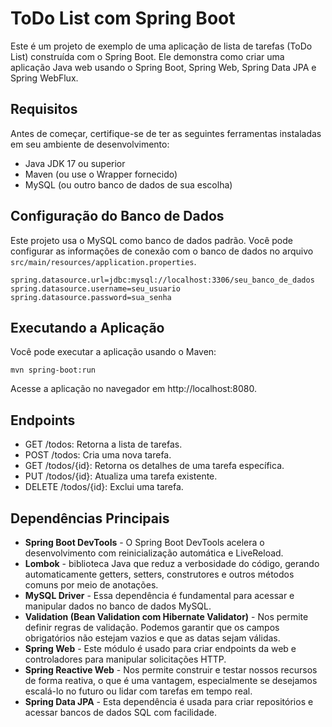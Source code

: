 # ToDo List com Spring Boot

Este é um projeto de exemplo de uma aplicação de lista de tarefas (ToDo List) construída com o Spring Boot. Ele demonstra como criar uma aplicação Java web usando o Spring Boot, Spring Web, Spring Data JPA e Spring WebFlux.

## Requisitos

Antes de começar, certifique-se de ter as seguintes ferramentas instaladas em seu ambiente de desenvolvimento:

- Java JDK 17 ou superior
- Maven (ou use o Wrapper fornecido)
- MySQL (ou outro banco de dados de sua escolha)

## Configuração do Banco de Dados

Este projeto usa o MySQL como banco de dados padrão. Você pode configurar as informações de conexão com o banco de dados no arquivo `src/main/resources/application.properties`.

```properties
spring.datasource.url=jdbc:mysql://localhost:3306/seu_banco_de_dados
spring.datasource.username=seu_usuario
spring.datasource.password=sua_senha
```

## Executando a Aplicação
Você pode executar a aplicação usando o Maven:

```
mvn spring-boot:run
```
Acesse a aplicação no navegador em http://localhost:8080.

## Endpoints
- GET /todos: Retorna a lista de tarefas.
- POST /todos: Cria uma nova tarefa.
- GET /todos/{id}: Retorna os detalhes de uma tarefa específica.
- PUT /todos/{id}: Atualiza uma tarefa existente.
- DELETE /todos/{id}: Exclui uma tarefa.

## Dependências Principais

- **Spring Boot DevTools**  - O Spring Boot DevTools acelera o desenvolvimento com reinicialização automática e LiveReload.
- **Lombok** - biblioteca Java que reduz a verbosidade do código, gerando automaticamente getters, setters, construtores e outros métodos comuns por meio de anotações.
- **MySQL Driver** - Essa dependência é fundamental para acessar e manipular dados no banco de dados MySQL.
- **Validation (Bean Validation com Hibernate Validator)** - Nos permite definir regras de validação. Podemos garantir que os campos obrigatórios não estejam vazios e que as datas sejam válidas.
- **Spring Web** - Este módulo é usado para criar endpoints da web e controladores para manipular solicitações HTTP.
- **Spring Reactive Web** - Nos permite construir e testar nossos recursos de forma reativa, o que é uma vantagem, especialmente se desejamos escalá-lo no futuro ou lidar com tarefas em tempo real.
- **Spring Data JPA** - Esta dependência é usada para criar repositórios e acessar bancos de dados SQL com facilidade.
